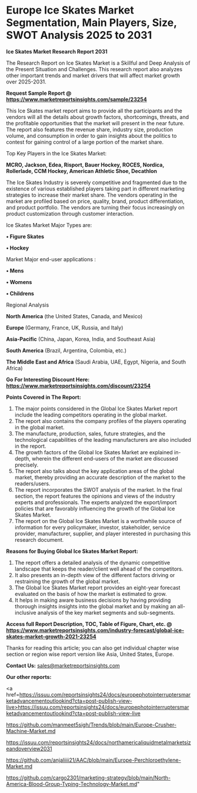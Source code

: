 # Europe Ice Skates Market Segmentation, Main Players, Size, SWOT Analysis 2025 to 2031

<strong>Ice Skates Market Research Report 2031</strong>

The Research Report on Ice Skates Market is a Skillful and Deep Analysis of the Present Situation and Challenges. This research report also analyzes other important trends and market drivers that will affect market growth over 2025-2031.

<strong>Request Sample Report @ <a href=https://www.marketreportsinsights.com/sample/23254>https://www.marketreportsinsights.com/sample/23254</a></strong>

This Ice Skates market report aims to provide all the participants and the vendors will all the details about growth factors, shortcomings, threats, and the profitable opportunities that the market will present in the near future. The report also features the revenue share, industry size, production volume, and consumption in order to gain insights about the politics to contest for gaining control of a large portion of the market share.

Top Key Players in the Ice Skates Market:

<strong>MCRO, Jackson, Edea, Risport, Bauer Hockey, ROCES, Nordica, Rollerlade, CCM Hockey, American Athletic Shoe, Decathlon</strong>

The Ice Skates Industry is severely competitive and fragmented due to the existence of various established players taking part in different marketing strategies to increase their market share. The vendors operating in the market are profiled based on price, quality, brand, product differentiation, and product portfolio. The vendors are turning their focus increasingly on product customization through customer interaction.

Ice Skates Market Major Types are:

<strong>• Figure Skates

• Hockey</strong>

Market Major end-user applications :

<strong>• Mens

• Womens

• Childrens</strong>

Regional Analysis

</u><strong><b>North America</b></strong> (the United States, Canada, and Mexico)

<strong><b>Europe </b></strong>(Germany, France, UK, Russia, and Italy)

<strong><b>Asia-Pacific</b></strong> (China, Japan, Korea, India, and Southeast Asia)

<strong><b>South America</b></strong> (Brazil, Argentina, Colombia, etc.)

<strong><b>The Middle East and Africa</b></strong> (Saudi Arabia, UAE, Egypt, Nigeria, and South Africa)

<strong>Go For Interesting Discount Here: <a href=https://www.marketreportsinsights.com/discount/23254>https://www.marketreportsinsights.com/discount/23254</a></strong>

<strong>Points Covered in The Report:</strong>
<ol>
  <li>The major points considered in the Global Ice Skates Market report include the leading competitors operating in the global market.</li>
  <li>The report also contains the company profiles of the players operating in the global market.</li>
  <li>The manufacture, production, sales, future strategies, and the technological capabilities of the leading manufacturers are also included in the report.</li>
  <li>The growth factors of the Global Ice Skates Market are explained in-depth, wherein the different end-users of the market are discussed precisely.</li>
  <li>The report also talks about the key application areas of the global market, thereby providing an accurate description of the market to the readers/users.</li>
  <li>The report incorporates the SWOT analysis of the market. In the final section, the report features the opinions and views of the industry experts and professionals. The experts analyzed the export/import policies that are favorably influencing the growth of the Global Ice Skates Market.</li>
  <li>The report on the Global Ice Skates Market is a worthwhile source of information for every policymaker, investor, stakeholder, service provider, manufacturer, supplier, and player interested in purchasing this research document.</li>
</ol>
<strong>Reasons for Buying Global Ice Skates Market Report:</strong>

<ol>
  <li>The report offers a detailed analysis of the dynamic competitive landscape that keeps the reader/client well ahead of the competitors.</li>
  <li>It also presents an in-depth view of the different factors driving or restraining the growth of the global market.</li>
  <li>The Global Ice Skates Market report provides an eight-year forecast evaluated on the basis of how the market is estimated to grow.</li>
  <li>It helps in making aware business decisions by having providing thorough insights insights into the global market and by making an all-inclusive analysis of the key market segments and sub-segments.</li>
</ol>
<strong>Access full Report Description, TOC, Table of Figure, Chart, etc. @ <a href=https://www.marketreportsinsights.com/industry-forecast/global-ice-skates-market-growth-2021-23254>https://www.marketreportsinsights.com/industry-forecast/global-ice-skates-market-growth-2021-23254</a></strong>


Thanks for reading this article; you can also get individual chapter wise section or region wise report version like Asia, United States, Europe.

<strong>Contact Us:</strong>
sales@marketreportsinsights.com

<strong>Our other reports:</strong>

<a href=https://issuu.com/reportsinsights24/docs/europephotointerruptersmarketadvancementoutlookind?cta=post-publish-view-live>https://issuu.com/reportsinsights24/docs/europephotointerruptersmarketadvancementoutlookind?cta=post-publish-view-live</a>

<a href=https://github.com/manmeet5sigh/Trends/blob/main/Europe-Crusher-Machine-Market.md>https://github.com/manmeet5sigh/Trends/blob/main/Europe-Crusher-Machine-Market.md</a>

<a href=https://issuu.com/reportsinsights24/docs/northamericaliquidmetalmarketsizeandoverview2031>https://issuu.com/reportsinsights24/docs/northamericaliquidmetalmarketsizeandoverview2031</a>

<a href=https://github.com/anjaliiii21/AAC/blob/main/Europe-Perchloroethylene-Market.md>https://github.com/anjaliiii21/AAC/blob/main/Europe-Perchloroethylene-Market.md</a>

<a href=https://github.com/cargo2301/marketing-strategy/blob/main/North-America-Blood-Group-Typing-Technology-Market.md>https://github.com/cargo2301/marketing-strategy/blob/main/North-America-Blood-Group-Typing-Technology-Market.md</a>"
